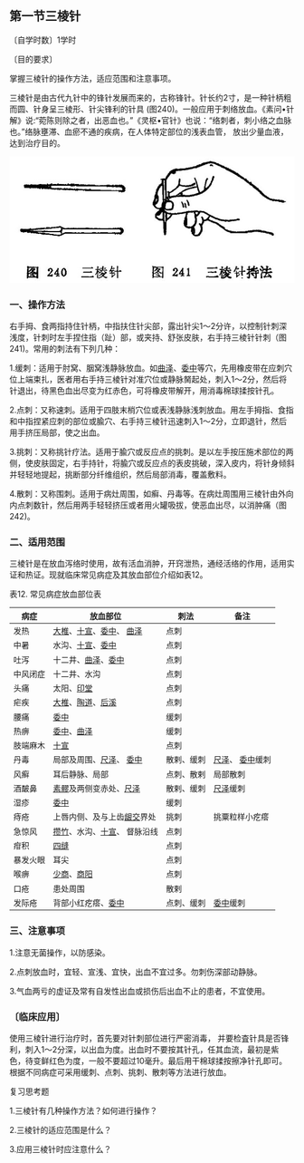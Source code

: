 ## 第一节三棱针

〔自学时数〕1学时

〔目的要求〕

掌握三棱针的操作方法，适应范围和注意事项。


三棱针是由古代九针中的锋针发展而来的，古称锋针。针长约2寸，是一种针柄粗而圆、针身呈三棱形、针尖锋利的针具 (图240)。一般应用于刺络放血。《素问•针解》说:“菀陈则除之者，出恶血也。”《灵枢•官针》也说：“络刺者，刺小络之血脉也。”络脉壅滞、血瘀不通的疾病，在人体特定部位的浅表血管， 放出少量血液，达到治疗目的。

![](img/图240、241.jpg)

### 一、操作方法

右手拇、食两指持住针柄，中指扶住针尖部，露出针尖1〜2分许，以控制针刺深浅度，针刺时左手捏住指（趾）部，或夹持、舒张皮肤，右手持三棱针针刺（图241)。常用的刺法有下列几种：

1.缓刺：适用于肘窝、胭窝浅静脉放血。如[曲泽](https://www.gmzyjc.com/read/zjs/zjs3.1.9-12-0.0.1.3.3.md)、[委中](https://www.gmzyjc.com/read/zjs/zjs3.1.7-8-0.0.1.3.40.md)等穴，先用橡皮带在应刺穴位上端束扎，医者用右手持三棱针对准穴位或静脉胬起处，刺入1〜2分，然后将针退出，待黑色血出尽变为红赤色，可将橡皮带解开，用消毒棉球揉按针孔。

2.点刺：又称速刺。适用于四肢末梢穴位或表浅静脉浅刺放血。用左手拇指、食指和中指捏紧应刺的部位或腧穴、右手持三棱针迅速刺入1〜2分，立即退针，然后用手挤压局部，使之出血。

3.挑刺：又称挑针疗法。适用于腧穴或反应点的挑刺。是以左手按压施术部位的两侧，使皮肤固定，右手持针，将腧穴或反应点的表皮挑破，深入皮内，将针身倾斜并轻轻地提起，挑断部分纤维组织，然后局部消毒，覆盖敷料。

4.散刺：又称围刺。适用于病灶周围，如癣、丹毒等。在病灶周围用三棱针由外向内点刺数针，然后用两手轻轻挤压或者用火罐吸拔，使恶血出尽，以消肿痛（图242)。

### 二、适用范围

三棱针是在放血泻络时使用，故有活血消肿，开窍泄热，通经活络的作用，适用实证和热证。现就临床常见病症及其放血部位介绍如表12。

表12.    常见病症放血部位表

| 病症     | 放血部位                    | 刺法       | 备注            |
| -------- | --------------------------- | ---------- | --------------- |
| 发热     | [大椎](https://www.gmzyjc.com/read/zjs/zjs3.2.2-0.0.1.3.14.md)、[十宣](https://www.gmzyjc.com/read/zjs/zjs3.4-0.1.4.1.0.md)、[委中](https://www.gmzyjc.com/read/zjs/zjs3.1.7-8-0.0.1.3.40.md)、 [曲泽](https://www.gmzyjc.com/read/zjs/zjs3.1.9-12-0.0.1.3.3.md)     | 点刺       |                 |
| 中暑     | 水沟、[十宣](https://www.gmzyjc.com/read/zjs/zjs3.4-0.1.4.1.0.md)、[委中](https://www.gmzyjc.com/read/zjs/zjs3.1.7-8-0.0.1.3.40.md)            | 点刺       |                 |
| 吐泻     | 十二井、[曲泽](https://www.gmzyjc.com/read/zjs/zjs3.1.9-12-0.0.1.3.3.md)、[委中](https://www.gmzyjc.com/read/zjs/zjs3.1.7-8-0.0.1.3.40.md)          | 点刺       |                 |
| 中风闭症 | 十二井、水沟                | 点刺       |                 |
| 头痛     | 太阳、[印堂](https://www.gmzyjc.com/read/zjs/zjs3.4-0.1.1.2.0.md)                  | 点刺       |                 |
| 疟疾     | [大椎](https://www.gmzyjc.com/read/zjs/zjs3.2.2-0.0.1.3.14.md)、[陶道](https://www.gmzyjc.com/read/zjs/zjs3.2.2-0.0.1.3.13.md)、[后溪](https://www.gmzyjc.com/read/zjs/zjs3.1.4-6-0.0.3.3.3.md)            | 点刺       |                 |
| 腰痛     | [委中](https://www.gmzyjc.com/read/zjs/zjs3.1.7-8-0.0.1.3.40.md)                        | 缓刺       |                 |
| 热痹     | [委中](https://www.gmzyjc.com/read/zjs/zjs3.1.7-8-0.0.1.3.40.md)、[曲泽](https://www.gmzyjc.com/read/zjs/zjs3.1.9-12-0.0.1.3.3.md)                  | 缓刺       |                 |
| 肢端麻木 | [十宣](https://www.gmzyjc.com/read/zjs/zjs3.4-0.1.4.1.0.md)                        | 点刺       |                 |
| 丹毒     | 局部及周围、[尺泽](https://www.gmzyjc.com/read/zjs/zjs3.1.1-3-0.1.1.3.5.md)、 [委中](https://www.gmzyjc.com/read/zjs/zjs3.1.7-8-0.0.1.3.40.md)     | 散剌、缓刺 | [尺泽](https://www.gmzyjc.com/read/zjs/zjs3.1.1-3-0.1.1.3.5.md)、 [委中](https://www.gmzyjc.com/read/zjs/zjs3.1.7-8-0.0.1.3.40.md)缓刺 |
| 风癣     | 耳后静脉、局部              | 点刺、散剌 | 局部散刺        |
| 酒皶鼻   | [素髎](https://www.gmzyjc.com/read/zjs/zjs3.2.2-0.0.1.3.25.md)及两侧变赤处、[尺泽](https://www.gmzyjc.com/read/zjs/zjs3.1.1-3-0.1.1.3.5.md)      | 散剌、缓刺 | [尺泽](https://www.gmzyjc.com/read/zjs/zjs3.1.1-3-0.1.1.3.5.md)缓刺        |
| 湿疹     | [委中](https://www.gmzyjc.com/read/zjs/zjs3.1.7-8-0.0.1.3.40.md)                        | 缓刺       |                 |
| 痔疮     | 上唇内侧、及与上齿[龈交](https://www.gmzyjc.com/read/zjs/zjs3.2.2-0.0.1.3.28.md)界处  | 挑刺       | 挑粟粒样小疙瘩  |
| 急惊风   | [攒竹](https://www.gmzyjc.com/read/zjs/zjs3.1.7-8-0.0.1.3.2.md)、水沟、[十宣](https://www.gmzyjc.com/read/zjs/zjs3.4-0.1.4.1.0.md)、 督脉沿线 | 点刺       |                 |
| 疳积     | [四缝](https://www.gmzyjc.com/read/zjs/zjs3.4-0.1.4.2.0.md)                        | 点刺       |                 |
| 暴发火眼 | 耳尖                        | 点刺       |                 |
| 喉痹     | [少商](https://www.gmzyjc.com/read/zjs/zjs3.1.1-3-0.1.1.3.10.1.md)、[商阳](https://www.gmzyjc.com/read/zjs/zjs3.1.1-3-0.1.2.3.1.md)                  | 点刺       |                 |
| 口疮     | 患处周围                    | 散剌       |                 |
| 发际疮   | 背部小红疙瘩、[委中](https://www.gmzyjc.com/read/zjs/zjs3.1.7-8-0.0.1.3.40.md)          | 点刺、缓刺 | [委中](https://www.gmzyjc.com/read/zjs/zjs3.1.7-8-0.0.1.3.40.md)缓刺        |

### 三、注意事项

1.注意无菌操作，以防感染。

2.点刺放血时，宜轻、宣浅、宜快，出血不宜过多。勿刺伤深部动静脉。

3.气血两亏的虚证及常有自发性出血或损伤后出血不止的患者，不宜使用。	

### 〔临床应用〕

使用三棱针进行治疗时，首先要对针刺部位进行严密消毒， 并要检査针具是否锋利，刺入1〜2分深，以出血为度。出血时不要按其针孔，任其血流，最初是紫色，待变鲜红色为度，一般不要超过10毫升。最后用干棉球揉按擦净针孔即可。根据不同病症可采用缓刺、点刺、挑刺、散刺等方法进行放血。

复习思考题

1.三棱针有几种操作方法？如何进行操作？

2.三棱针的适应范围是什么？

3.应用三棱针时应注意什么？ 
